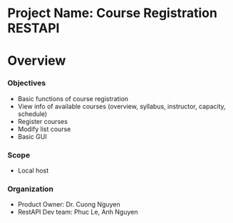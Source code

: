 # Project Name: Course Registration RESTAPI 
# Overview 
### Objectives
- Basic functions of course registration 
- View info of available courses (overview, syllabus, instructor, capacity, schedule)
- Register courses 
- Modify list course
- Basic GUI
### Scope
- Local host
### Organization
- Product Owner: Dr. Cuong Nguyen
- RestAPI Dev team: Phuc Le, Anh Nguyen
